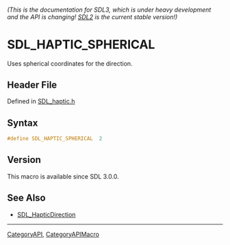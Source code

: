 ###### (This is the documentation for SDL3, which is under heavy development and the API is changing! [SDL2](https://wiki.libsdl.org/SDL2/) is the current stable version!)
# SDL_HAPTIC_SPHERICAL

Uses spherical coordinates for the direction.

## Header File

Defined in [SDL_haptic.h](https://github.com/libsdl-org/SDL/blob/main/include/SDL3/SDL_haptic.h)

## Syntax

```c
#define SDL_HAPTIC_SPHERICAL  2
```

## Version

This macro is available since SDL 3.0.0.

## See Also

* [SDL_HapticDirection](SDL_HapticDirection)

----
[CategoryAPI](CategoryAPI), [CategoryAPIMacro](CategoryAPIMacro)

